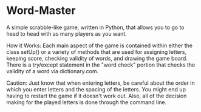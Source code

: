 # Word-Master
A simple scrabble-like game, written in Python, that allows you to go to head to head with as many players as you want.


How it Works: Each main aspect of the game is contained within either the class setUp() or a variety of methods that are used for assigning letters, keeping score, checking validity of words, and drawing the game board. There is a try/except statement in the "word check" portion that checks the validity of a word via dictionary.com. 

Caution: Just know that when entering letters, be careful about the order in which you enter letters and the spacing of the letters. You might end up having to restart the game if it doesn't work out. Also, all of the decision making for the played letters is done through the command line. 
